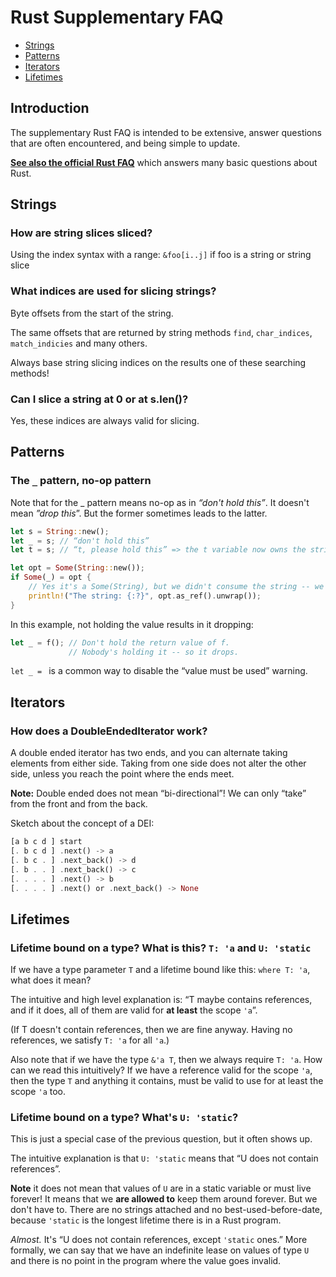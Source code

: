 
# Rust Supplementary FAQ

* [Strings](#strings)
* [Patterns](#patterns)
* [Iterators](#iterators)
* [Lifetimes](#lifetimes)

## Introduction
The supplementary Rust FAQ is intended to be extensive, answer questions that are often encountered, and being simple to update.

[**See also the official Rust FAQ**](https://www.rust-lang.org/en-US/faq.html) which answers many basic questions about Rust.

## Strings

### How are string slices sliced?

Using the index syntax with a range: `&foo[i..j]` if foo is a string or string slice

### What indices are used for slicing strings?

Byte offsets from the start of the string.

The same offsets that are returned by string methods `find`, `char_indices`, `match_indicies` and many others.

Always base string slicing indices on the results one of these searching methods!

### Can I slice a string at 0 or at s.len()?

Yes, these indices are always valid for slicing.

## Patterns

### The `_` pattern, no-op pattern

Note that for the _ pattern means no-op as in *“don't hold this”*. It doesn't mean *”drop this*”. But the former sometimes leads to the latter.

```rust
let s = String::new();
let _ = s; // “don't hold this”
let t = s; // “t, please hold this” => the t variable now owns the string s.
```

```rust
let opt = Some(String::new());
if Some(_) = opt {
    // Yes it's a Some(String), but we didn't consume the string -- we said "don't hold it".
    println!("The string: {:?}", opt.as_ref().unwrap());
}
```

In this example, not holding the value results in it dropping:

```rust
let _ = f(); // Don't hold the return value of f.
             // Nobody's holding it -- so it drops.
```

`let _ = ` is a common way to disable the “value must be used” warning.

## Iterators

### How does a DoubleEndedIterator work?

A double ended iterator has two ends, and you can alternate taking elements from either side. Taking from one side does not alter the other side, unless you reach the point where the ends meet.

**Note:** Double ended does not mean “bi-directional”! We can only “take” from the front and from the back.

Sketch about the concept of a DEI:

```rust
[a b c d ] start
[. b c d ] .next() -> a
[. b c . ] .next_back() -> d
[. b . . ] .next_back() -> c
[. . . . ] .next() -> b
[. . . . ] .next() or .next_back() -> None
```


## Lifetimes

### Lifetime bound on a type? What is this? `T: 'a` and `U: 'static`

If we have a type parameter `T` and a lifetime bound like this: `where T: 'a`, what does it mean?

The intuitive and high level explanation is: “T maybe contains references, and if it does, all of them are valid for **at least** the scope `'a`”.

(If T doesn't contain references, then we are fine anyway. Having no references, we satisfy `T: 'a` for all `'a`.)

Also note that if we have the type `&'a T`, then we always require `T: 'a`. How can we read this intuitively?  If we have a reference valid for the scope `'a`, then the type `T` and anything it contains, must be valid to use for at least the scope `'a` too.

### Lifetime bound on a type? What's `U: 'static`?

This is just a special case of the previous question, but it often shows up.

The intuitive explanation is that `U: 'static` means that “U does not contain references”.

**Note** it does not mean that values of `U` are in a static variable or must live forever! It means that we **are allowed to** keep them around forever. But we don't have to. There are no strings attached and no best-used-before-date, because `'static` is the longest lifetime there is in a Rust program.

*Almost.* It's “U does not contain references, except `'static` ones.” More formally, we can say that we have an indefinite lease on values of type `U` and there is no point in the program where the value goes invalid.
